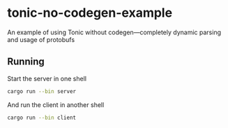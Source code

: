 # tonic-no-codegen-example
An example of using Tonic without codegen—completely dynamic parsing and usage of protobufs

## Running

Start the server in one shell

```bash
cargo run --bin server
```

And run the client in another shell

```bash
cargo run --bin client
```
